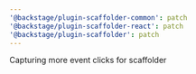 ```yaml
---
'@backstage/plugin-scaffolder-common': patch
'@backstage/plugin-scaffolder-react': patch
'@backstage/plugin-scaffolder': patch
---
```


Capturing more event clicks for scaffolder
